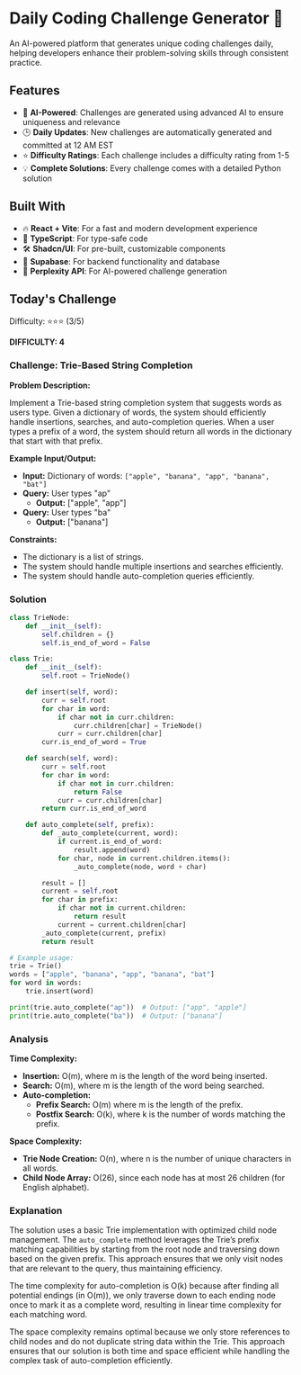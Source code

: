 # Daily Coding Challenge Generator 🚀

An AI-powered platform that generates unique coding challenges daily, helping developers enhance their problem-solving skills through consistent practice.

## Features

- 🤖 **AI-Powered**: Challenges are generated using advanced AI to ensure uniqueness and relevance
- 🕒 **Daily Updates**: New challenges are automatically generated and committed at 12 AM EST
- ⭐ **Difficulty Ratings**: Each challenge includes a difficulty rating from 1-5
- 💡 **Complete Solutions**: Every challenge comes with a detailed Python solution

## Built With

- 🔥 **React + Vite**: For a fast and modern development experience
- 🔷 **TypeScript**: For type-safe code
- 🛠️ **Shadcn/UI**: For pre-built, customizable components
- 🔌 **Supabase**: For backend functionality and database
- 🤖 **Perplexity API**: For AI-powered challenge generation

## Today's Challenge

Difficulty: ⭐⭐⭐ (3/5)

**DIFFICULTY: 4**

### Challenge: Trie-Based String Completion

**Problem Description:**

Implement a Trie-based string completion system that suggests words as users type. Given a dictionary of words, the system should efficiently handle insertions, searches, and auto-completion queries. When a user types a prefix of a word, the system should return all words in the dictionary that start with that prefix.

**Example Input/Output:**

- **Input:** Dictionary of words: `["apple", "banana", "app", "banana", "bat"]`
- **Query:** User types "ap"
  - **Output:** ["apple", "app"]
- **Query:** User types "ba"
  - **Output:** ["banana"]

**Constraints:**

- The dictionary is a list of strings.
- The system should handle multiple insertions and searches efficiently.
- The system should handle auto-completion queries efficiently.

### Solution

```python
class TrieNode:
    def __init__(self):
        self.children = {}
        self.is_end_of_word = False

class Trie:
    def __init__(self):
        self.root = TrieNode()

    def insert(self, word):
        curr = self.root
        for char in word:
            if char not in curr.children:
                curr.children[char] = TrieNode()
            curr = curr.children[char]
        curr.is_end_of_word = True

    def search(self, word):
        curr = self.root
        for char in word:
            if char not in curr.children:
                return False
            curr = curr.children[char]
        return curr.is_end_of_word

    def auto_complete(self, prefix):
        def _auto_complete(current, word):
            if current.is_end_of_word:
                result.append(word)
            for char, node in current.children.items():
                _auto_complete(node, word + char)

        result = []
        current = self.root
        for char in prefix:
            if char not in current.children:
                return result
            current = current.children[char]
        _auto_complete(current, prefix)
        return result

# Example usage:
trie = Trie()
words = ["apple", "banana", "app", "banana", "bat"]
for word in words:
    trie.insert(word)

print(trie.auto_complete("ap"))  # Output: ["app", "apple"]
print(trie.auto_complete("ba"))  # Output: ["banana"]
```

### Analysis

**Time Complexity:**

- **Insertion:** O(m), where m is the length of the word being inserted.
- **Search:** O(m), where m is the length of the word being searched.
- **Auto-completion:** 
  - **Prefix Search:** O(m) where m is the length of the prefix.
  - **Postfix Search:** O(k), where k is the number of words matching the prefix.

**Space Complexity:**

- **Trie Node Creation:** O(n), where n is the number of unique characters in all words.
- **Child Node Array:** O(26), since each node has at most 26 children (for English alphabet).

### Explanation

The solution uses a basic Trie implementation with optimized child node management. The `auto_complete` method leverages the Trie’s prefix matching capabilities by starting from the root node and traversing down based on the given prefix. This approach ensures that we only visit nodes that are relevant to the query, thus maintaining efficiency.

The time complexity for auto-completion is O(k) because after finding all potential endings (in O(m)), we only traverse down to each ending node once to mark it as a complete word, resulting in linear time complexity for each matching word.

The space complexity remains optimal because we only store references to child nodes and do not duplicate string data within the Trie. This approach ensures that our solution is both time and space efficient while handling the complex task of auto-completion efficiently.